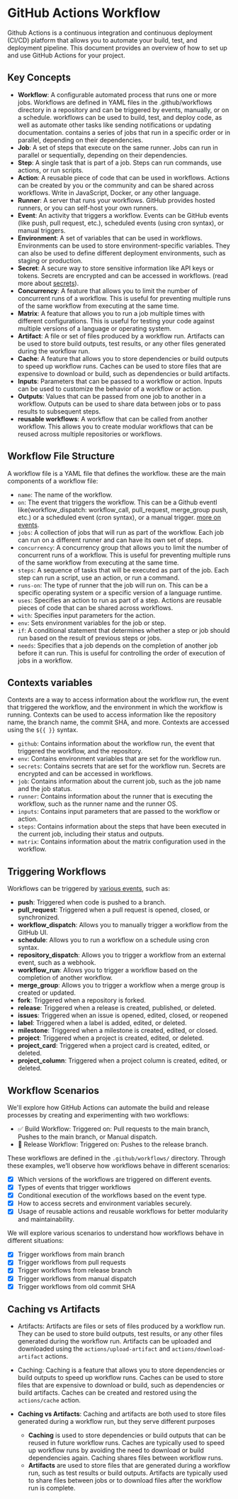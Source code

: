 # GitHub Actions Workflow

Github Actions is a continuous integration and continuous deployment (CI/CD) platform that allows you to automate your build, test, and deployment pipeline. This document provides an overview of how to set up and use GitHub Actions for your project.

## Key Concepts

- **Workflow**: A configurable automated process that runs one or more jobs. Workflows are defined in YAML files in the .github/workflows directory in a repository and can be triggered by events, manually, or on a schedule. workflows can be used to build, test, and deploy code, as well as automate other tasks like sending notifications or updating documentation. contains a series of jobs that run in a specific order or in parallel, depending on their dependencies.
- **Job**: A set of steps that execute on the same runner. Jobs can run in parallel or sequentially, depending on their dependencies.
- **Step**: A single task that is part of a job. Steps can run commands, use actions, or run scripts.
- **Action**: A reusable piece of code that can be used in workflows. Actions can be created by you or the community and can be shared across workflows. Write in JavaScript, Docker, or any other language.
- **Runner**: A server that runs your workflows. GitHub provides hosted runners, or you can self-host your own runners.
- **Event**: An activity that triggers a workflow. Events can be GitHub events (like push, pull request, etc.), scheduled events (using cron syntax), or manual triggers.
- **Environment**: A set of variables that can be used in workflows. Environments can be used to store environment-specific variables. They can also be used to define different deployment environments, such as staging or production.
- **Secret**: A secure way to store sensitive information like API keys or tokens. Secrets are encrypted and can be accessed in workflows. (read more about [secrets](https://docs.github.com/en/actions/security-for-github-actions/security-guides/using-secrets-in-github-actions)).
- **Concurrency**: A feature that allows you to limit the number of concurrent runs of a workflow. This is useful for preventing multiple runs of the same workflow from executing at the same time.
- **Matrix**: A feature that allows you to run a job multiple times with different configurations. This is useful for testing your code against multiple versions of a language or operating system.
- **Artifact**: A file or set of files produced by a workflow run. Artifacts can be used to store build outputs, test results, or any other files generated during the workflow run.
- **Cache**: A feature that allows you to store dependencies or build outputs to speed up workflow runs. Caches can be used to store files that are expensive to download or build, such as dependencies or build artifacts.
- **Inputs**: Parameters that can be passed to a workflow or action. Inputs can be used to customize the behavior of a workflow or action.
- **Outputs**: Values that can be passed from one job to another in a workflow. Outputs can be used to share data between jobs or to pass results to subsequent steps.
- **reusable workflows**: A workflow that can be called from another workflow. This allows you to create modular workflows that can be reused across multiple repositories or workflows.

## Workflow File Structure

A workflow file is a YAML file that defines the workflow. these are the main components of a workflow file:

- `name`: The name of the workflow.
- `on`: The event that triggers the workflow. This can be a Github eventl like(workflow_dispatch:
  workflow_call, pull_request, merge_group push, etc.) or a scheduled event (cron syntax), or a manual trigger. [more on events](https://docs.github.com/en/actions/writing-workflows/choosing-when-your-workflow-runs/events-that-trigger-workflows).
- `jobs`: A collection of jobs that will run as part of the workflow. Each job can run on a different runner and can have its own set of steps.
- `concurrency`: A concurrency group that allows you to limit the number of concurrent runs of a workflow. This is useful for preventing multiple runs of the same workflow from executing at the same time.
- `steps`: A sequence of tasks that will be executed as part of the job. Each step can run a script, use an action, or run a command.
- `runs-on`: The type of runner that the job will run on. This can be a specific operating system or a specific version of a language runtime.
- `uses`: Specifies an action to run as part of a step. Actions are reusable pieces of code that can be shared across workflows.
- `with`: Specifies input parameters for the action.
- `env`: Sets environment variables for the job or step.
- `if`: A conditional statement that determines whether a step or job should run based on the result of previous steps or jobs.
- `needs`: Specifies that a job depends on the completion of another job before it can run. This is useful for controlling the order of execution of jobs in a workflow.

## Contexts variables

Contexts are a way to access information about the workflow run, the event that triggered the workflow, and the environment in which the workflow is running. Contexts can be used to access information like the repository name, the branch name, the commit SHA, and more. Contexts are accessed using the `${{ }}` syntax.

- `github`: Contains information about the workflow run, the event that triggered the workflow, and the repository.
- `env`: Contains environment variables that are set for the workflow run.
- `secrets`: Contains secrets that are set for the workflow run. Secrets are encrypted and can be accessed in workflows.
- `job`: Contains information about the current job, such as the job name and the job status.
- `runner`: Contains information about the runner that is executing the workflow, such as the runner name and the runner OS.
- `inputs`: Contains input parameters that are passed to the workflow or action.
- `steps`: Contains information about the steps that have been executed in the current job, including their status and outputs.
- `matrix`: Contains information about the matrix configuration used in the workflow.

## Triggering Workflows

Workflows can be triggered by [various events](https://docs.github.com/en/actions/writing-workflows/choosing-when-your-workflow-runs/triggering-a-workflow), such as:

- **push**: Triggered when code is pushed to a branch.
- **pull_request**: Triggered when a pull request is opened, closed, or synchronized.
- **workflow_dispatch**: Allows you to manually trigger a workflow from the GitHub UI.
- **schedule**: Allows you to run a workflow on a schedule using cron syntax.
- **repository_dispatch**: Allows you to trigger a workflow from an external event, such as a webhook.
- **workflow_run**: Allows you to trigger a workflow based on the completion of another workflow.
- **merge_group**: Allows you to trigger a workflow when a merge group is created or updated.
- **fork**: Triggered when a repository is forked.
- **release**: Triggered when a release is created, published, or deleted.
- **issues**: Triggered when an issue is opened, edited, closed, or reopened
- **label**: Triggered when a label is added, edited, or deleted.
- **milestone**: Triggered when a milestone is created, edited, or closed.
- **project**: Triggered when a project is created, edited, or deleted.
- **project_card**: Triggered when a project card is created, edited, or deleted.
- **project_column**: Triggered when a project column is created, edited, or deleted.

## Workflow Scenarios

We'll explore how GitHub Actions can automate the build and release processes by creating and experimenting with two workflows:

- ✅ Build Workflow: Triggered on: Pull requests to the main branch, Pushes to the main branch, or Manual dispatch.
- 🚀 Release Workflow: Triggered on: Pushes to the release branch.

These workflows are defined in the `.github/workflows/` directory. Through these examples, we’ll observe how workflows behave in different scenarios:

- [X] Which versions of the workflows are triggered on different events.
- [X] Types of events that trigger workflows
- [X] Conditional execution of the workflows based on the event type.
- [X] How to access secrets and environment variables securely.
- [X] Usage of reusable actions and reusable workflows for better modularity and maintainability.

We will explore various scenarios to understand how workflows behave in different situations:
- [X] Trigger workflows from main branch
- [X] Trigger workflows from pull requests
- [X] Trigger workflows from release branch
- [X] Trigger workflows from manual dispatch
- [X] Trigger workflows from old commit SHA

## Caching vs Artifacts

- Artifacts: Artifacts are files or sets of files produced by a workflow run. They can be used to store build outputs, test results, or any other files generated during the workflow run. Artifacts can be uploaded and downloaded using the `actions/upload-artifact` and `actions/download-artifact` actions.

- Caching: Caching is a feature that allows you to store dependencies or build outputs to speed up workflow runs. Caches can be used to store files that are expensive to download or build, such as dependencies or build artifacts. Caches can be created and restored using the `actions/cache` action.
- **Caching vs Artifacts**: Caching and artifacts are both used to store files generated during a workflow run, but they serve different purposes
  - **Caching** is used to store dependencies or build outputs that can be reused in future workflow runs. Caches are typically used to speed up workflow runs by avoiding the need to download or build dependencies again. Caching shares files between workflow runs.
  - **Artifacts** are used to store files that are generated during a workflow run, such as test results or build outputs. Artifacts are typically used to share files between jobs or to download files after the workflow run is complete.



